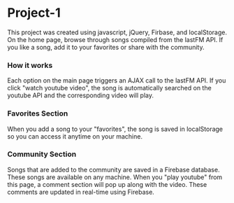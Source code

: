 # Project-1

<p>This project was created using javascript, jQuery, Firbase, and localStorage.  On the home page, browse through songs compiled from the lastFM API.  If you like a song, add it to your favorites or share with the community.</p>

<h3>How it works</h3>
<p>Each option on the main page triggers an AJAX call to the lastFM API.  If you click "watch youtube video", the song is automatically searched on the youtube API and the corresponding video will play.</p>

<h3>Favorites Section</h3>
<p>When you add a song to your "favorites", the song is saved in localStorage so you can access it anytime on your machine. </p>

<h3>Community Section</h3>
<p>Songs that are added to the community are saved in a Firebase database.  These songs are available on any machine.  When you "play youtube" from this page, a comment section will pop up along with the video.  These comments are updated in real-time using Firebase.</p>
